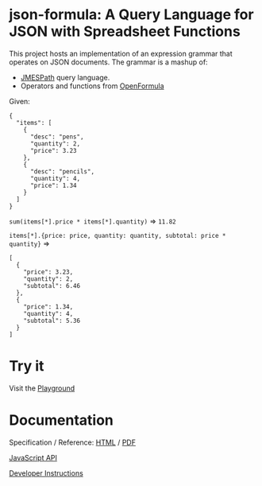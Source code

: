 # json-formula: A Query Language for JSON with Spreadsheet Functions

This project hosts an implementation of an expression grammar that operates on JSON documents.
The grammar is a mashup of:
- [JMESPath](https://jmespath.org/) query language.
- Operators and functions from [OpenFormula](https://docs.oasis-open.org/office/v1.2/os/OpenDocument-v1.2-os-part2.html)

Given:
```
{
  "items": [
    {
      "desc": "pens",
      "quantity": 2,
      "price": 3.23
    },
    {
      "desc": "pencils",
      "quantity": 4,
      "price": 1.34
    }
  ]
}
```

`sum(items[*].price * items[*].quantity)` => `11.82`

`items[*].{price: price, quantity: quantity, subtotal: price * quantity}` =>

```
[
  {
    "price": 3.23,
    "quantity": 2,
    "subtotal": 6.46
  },
  {
    "price": 1.34,
    "quantity": 4,
    "subtotal": 5.36
  }
]
```

# Try it
Visit the [Playground](https://opensource.adobe.com/json-formula/dist/index.html)

# Documentation
Specification / Reference: [HTML](https://opensource.adobe.com/json-formula/doc/output/json-formula-specification-1.0.1.html) / [PDF](https://opensource.adobe.com/json-formula/doc/output/json-formula-specification-1.0.1.pdf)

[JavaScript API](https://opensource.adobe.com/json-formula/dist/jsdocs/index.html)

[Developer Instructions](./DEVELOPMENT.md)
